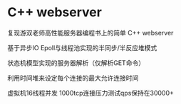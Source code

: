# C++ webserver
复现游双老师高性能服务器编程书上的简单 C++ webserver

基于异步IO Epoll与线程池实现的半同步/半反应堆模式

状态机模型实现的服务器解析（仅解析GET命令）

利用时间堆来设定每个连接的最大允许连接时间


虚拟机16线程并发 1000tcp连接压力测试qps保持在30000+
